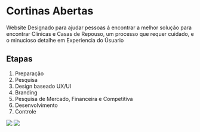 <h1>Cortinas Abertas</h1>
<p>Website Designado para ajudar pessoas á encontrar a melhor solução para encontrar Clinicas e Casas de Repouso, um processo que requer cuidado, e o minucioso detalhe em Experiencia do Úsuario</p>

<h2>Etapas</h2>
<ol>
 <li>Preparação</li>
 <li>Pesquisa</li>
 <li>Design baseado UX/UI</li>
 <li>Branding</li>
 <li>Pesquisa de Mercado, Financeira e Competitiva</li>
 <li>Desenvolvimento</li>
 <li>Controle</li>

</ol>

<img src="https://i.imgur.com/g3iyaWr.png">
<img src="https://i.imgur.com/g3iyaWr.png">
